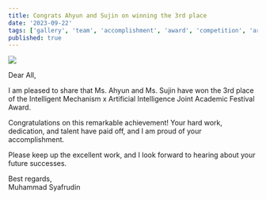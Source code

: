 ```yaml
---
title: Congrats Ahyun and Sujin on winning the 3rd place
date: '2023-09-22'
tags: ['gallery', 'team', 'accomplishment', 'award', 'competition', 'artificial intelligence']
published: true
---
```


<img src="/updates/ahyun_sujin_won_3rd_place.jpg"/><br/>

Dear All,

I am pleased to share that Ms. Ahyun and Ms. Sujin have won the 3rd place of the Intelligent Mechanism x Artificial Intelligence Joint Academic Festival Award.  <!--truncate-->

Congratulations on this remarkable achievement! Your hard work, dedication, and talent have paid off, and I am proud of your accomplishment.

Please keep up the excellent work, and I look forward to hearing about your future successes.


Best regards,<br/>
Muhammad Syafrudin